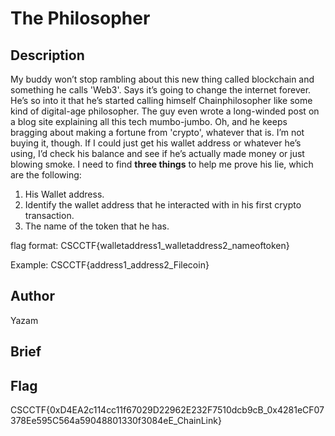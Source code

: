 # The Philosopher

## Description
My buddy won’t stop rambling about this new thing called blockchain and something he calls 'Web3'. Says it’s going to change the internet forever. He’s so into it that he’s started calling himself Chainphilosopher like some kind of digital-age philosopher. The guy even wrote a long-winded post on a blog site explaining all this tech mumbo-jumbo. Oh, and he keeps bragging about making a fortune from 'crypto', whatever that is. I’m not buying it, though. If I could just get his wallet address or whatever he’s using, I’d check his balance and see if he’s actually made money or just blowing smoke. I need to find **three things** to help me prove his lie, which are the following:

1. His Wallet address.
2. Identify the wallet address that he interacted with in his first crypto transaction.
3. The name of the token that he has.

flag format: CSCCTF{walletaddress1_walletaddress2_nameoftoken}

Example: CSCCTF{address1_address2_Filecoin}
## Author
Yazam

## Brief

## Flag
CSCCTF{0xD4EA2c114cc11f67029D22962E232F7510dcb9cB_0x4281eCF07378Ee595C564a59048801330f3084eE_ChainLink}

